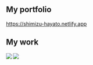 <!---
shimizu-hayato/shimizu-hayato is a ✨ special ✨ repository because its `README.md` (this file) appears on your GitHub profile.
You can click the Preview link to take a look at your changes.
--->
<h2> My portfolio </h2>
<a href="https://shimizu-hayato.netlify.app/">https://shimizu-hayato.netlify.app</a>
<h2> My work </h2>
<a href="https://github.com/anuraghazra/github-readme-stats">
  <img align="left" src="https://github-readme-stats.vercel.app/api?username=shimizu-hayato&count_private=true&show_icons=true&theme=highcontrast" />
</a>
<a href="https://github.com/anuraghazra/github-readme-stats">
  <img align="left" src="https://github-readme-stats.vercel.app/api/top-langs/?username=shimizu-hayato&theme=highcontrast" />
</a>
